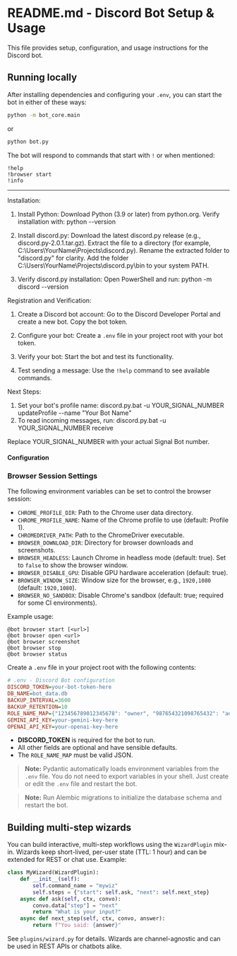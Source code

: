 # README.md - Discord Bot Setup & Usage

This file provides setup, configuration, and usage instructions for the Discord bot.

## Running locally

After installing dependencies and configuring your `.env`, you can start the bot in either of these ways:

```sh
python -m bot_core.main
```

or

```sh
python bot.py
```

The bot will respond to commands that start with `!` or when mentioned:

```
!help
!browser start
!info
```

---

Installation:
1. Install Python:
   Download Python (3.9 or later) from python.org.
   Verify installation with: python --version

2. Install discord.py:
   Download the latest discord.py release (e.g., discord.py-2.0.1.tar.gz).
   Extract the file to a directory (for example, C:\Users\YourName\Projects\discord.py).
   Rename the extracted folder to "discord.py" for clarity.
   Add the folder C:\Users\YourName\Projects\discord.py\bin to your system PATH.

3. Verify discord.py installation:
   Open PowerShell and run:
   python -m discord --version

Registration and Verification:
1. Create a Discord bot account:
   Go to the Discord Developer Portal and create a new bot.
   Copy the bot token.

2. Configure your bot:
   Create a `.env` file in your project root with your bot token.

3. Verify your bot:
   Start the bot and test its functionality.

4. Test sending a message:
   Use the `!help` command to see available commands.

Next Steps:
1. Set your bot's profile name:
   discord.py.bat -u YOUR_SIGNAL_NUMBER updateProfile --name "Your Bot Name"
2. To read incoming messages, run:
   discord.py.bat -u YOUR_SIGNAL_NUMBER receive

Replace YOUR_SIGNAL_NUMBER with your actual Signal Bot number.


#### Configuration

### Browser Session Settings

The following environment variables can be set to control the browser session:
- `CHROME_PROFILE_DIR`: Path to the Chrome user data directory.
- `CHROME_PROFILE_NAME`: Name of the Chrome profile to use (default: Profile 1).
- `CHROMEDRIVER_PATH`: Path to the ChromeDriver executable.
- `BROWSER_DOWNLOAD_DIR`: Directory for browser downloads and screenshots.
- `BROWSER_HEADLESS`: Launch Chrome in headless mode (default: true). Set to `false` to show the browser window.
- `BROWSER_DISABLE_GPU`: Disable GPU hardware acceleration (default: true).
- `BROWSER_WINDOW_SIZE`: Window size for the browser, e.g., `1920,1080` (default: `1920,1080`).
- `BROWSER_NO_SANDBOX`: Disable Chrome's sandbox (default: true; required for some CI environments).

Example usage:

```
@bot browser start [<url>]
@bot browser open <url>
@bot browser screenshot
@bot browser stop
@bot browser status
```

Create a `.env` file in your project root with the following contents:

```ini
# .env - Discord Bot configuration
DISCORD_TOKEN=your-bot-token-here
DB_NAME=bot_data.db
BACKUP_INTERVAL=3600
BACKUP_RETENTION=10
ROLE_NAME_MAP={"123456789012345678": "owner", "987654321098765432": "admin"}
GEMINI_API_KEY=your-gemini-key-here
OPENAI_API_KEY=your-openai-key-here
```

- **DISCORD_TOKEN** is required for the bot to run.
- All other fields are optional and have sensible defaults.
- The `ROLE_NAME_MAP` must be valid JSON.

> **Note:** Pydantic automatically loads environment variables from the `.env` file. You do not need to export variables in your shell. Just create or edit the `.env` file and restart the bot.

> **Note:** Run Alembic migrations to initialize the database schema and restart the bot.

## Building multi-step wizards

You can build interactive, multi-step workflows using the `WizardPlugin` mix-in. Wizards keep short-lived, per-user state (TTL: 1 hour) and can be extended for REST or chat use. Example:

```python
class MyWizard(WizardPlugin):
    def __init__(self):
        self.command_name = "mywiz"
        self.steps = {"start": self.ask, "next": self.next_step}
    async def ask(self, ctx, convo):
        convo.data["step"] = "next"
        return "What is your input?"
    async def next_step(self, ctx, convo, answer):
        return f"You said: {answer}"
```
See `plugins/wizard.py` for details. Wizards are channel-agnostic and can be used in REST APIs or chatbots alike.
